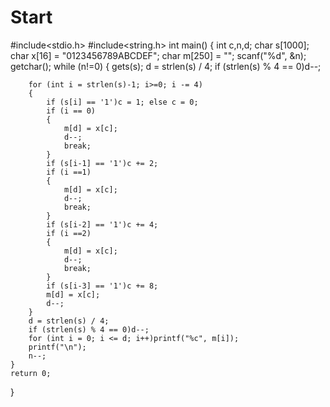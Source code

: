 # Start
#include<stdio.h>
#include<string.h>
int main()
{
	int c,n,d;
	char s[1000];
	char x[16] = "0123456789ABCDEF";
	char m[250] = "";
	scanf("%d", &n);
	getchar();
	while (n!=0)
	{
		gets(s);
		d = strlen(s) / 4;
		if (strlen(s) % 4 == 0)d--;

		for (int i = strlen(s)-1; i>=0; i -= 4)
		{
			if (s[i] == '1')c = 1; else c = 0;
			if (i == 0)
			{
				m[d] = x[c];
				d--;
				break;
			}
			if (s[i-1] == '1')c += 2;
			if (i ==1)
			{
				m[d] = x[c];
				d--;
				break;
			}
			if (s[i-2] == '1')c += 4;
			if (i ==2)
			{
				m[d] = x[c];
				d--;
				break;
			}
			if (s[i-3] == '1')c += 8;
			m[d] = x[c];
			d--;
		}
		d = strlen(s) / 4;
		if (strlen(s) % 4 == 0)d--;
		for (int i = 0; i <= d; i++)printf("%c", m[i]);
		printf("\n");
		n--;
	}
	return 0;
}
